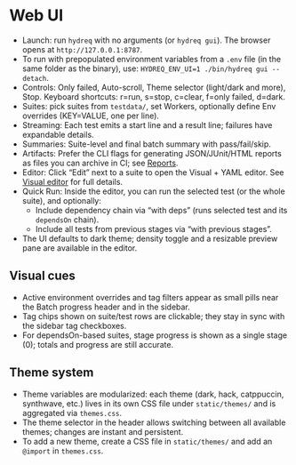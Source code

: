 # Web UI

- Launch: run `hydreq` with no arguments (or `hydreq gui`). The browser opens at `http://127.0.0.1:8787`.
- To run with prepopulated environment variables from a `.env` file (in the same folder as the binary), use: `HYDREQ_ENV_UI=1 ./bin/hydreq gui --detach`.
- Controls: Only failed, Auto-scroll, Theme selector (light/dark and more), Stop. Keyboard shortcuts: r=run, s=stop, c=clear, f=only failed, d=dark.
- Suites: pick suites from `testdata/`, set Workers, optionally define Env overrides (KEY=VALUE, one per line).
- Streaming: Each test emits a start line and a result line; failures have expandable details.
- Summaries: Suite-level and final batch summary with pass/fail/skip.
- Artifacts: Prefer the CLI flags for generating JSON/JUnit/HTML reports as files you can archive in CI; see [Reports](reports.md).
- Editor: Click “Edit” next to a suite to open the Visual + YAML editor. See [Visual editor](visual-editor.md) for full details.
- Quick Run: Inside the editor, you can run the selected test (or the whole suite), and optionally:
	- Include dependency chain via “with deps” (runs selected test and its `dependsOn` chain).
	- Include all tests from previous stages via “with previous stages”.
- The UI defaults to dark theme; density toggle and a resizable preview pane are available in the editor.

## Visual cues

- Active environment overrides and tag filters appear as small pills near the Batch progress header and in the sidebar.
- Tag chips shown on suite/test rows are clickable; they stay in sync with the sidebar tag checkboxes.
- For dependsOn-based suites, stage progress is shown as a single stage (0); totals and progress are still accurate.

## Theme system

- Theme variables are modularized: each theme (dark, hack, catppuccin, synthwave, etc.) lives in its own CSS file under `static/themes/` and is aggregated via `themes.css`.
- The theme selector in the header allows switching between all available themes; changes are instant and persistent.
- To add a new theme, create a CSS file in `static/themes/` and add an `@import` in `themes.css`.
